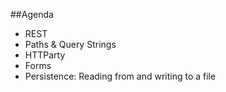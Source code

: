 ##Agenda

* REST
* Paths & Query Strings
* HTTParty
* Forms
* Persistence: Reading from and writing to a file
